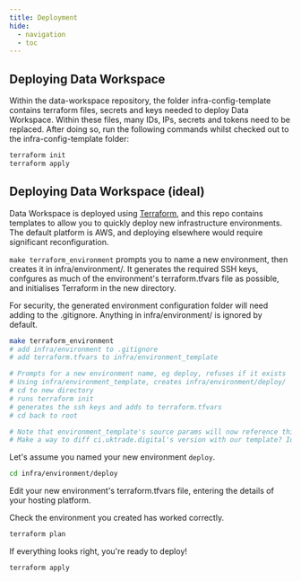 ```yaml
---
title: Deployment
hide:
  - navigation
  - toc
---
```

## Deploying Data Workspace

Within the data-workspace repository, the folder infra-config-template contains terraform files, secrets and keys needed to deploy Data Workspace. Within these files, many IDs, IPs, secrets and tokens need to be replaced. After doing so, run the following commands whilst checked out to the infra-config-template folder:

```bash
terraform init
terraform apply
```

## Deploying Data Workspace (ideal)

Data Workspace is deployed using [Terraform](https://developer.hashicorp.com/terraform), and this repo contains templates to allow you to quickly deploy new infrastructure environments. The default platform is AWS, and deploying elsewhere would require significant reconfiguration.

`make terraform_environment` prompts you to name a new environment, then creates it in infra/environment/. It generates the required SSH keys, confgures as much of the environment's terraform.tfvars file as possible, and initialises Terraform in the new directory.

For security, the generated environment configuration folder will need adding to the .gitignore. Anything in infra/environment/ is ignored by default.

```bash
make terraform_environment
# add infra/environment to .gitignore
# add terraform.tfvars to infra/environment_template

# Prompts for a new environment name, eg deploy, refuses if it exists
# Using infra/environment_template, creates infra/environment/deploy/
# cd to new directory
# runs terraform init
# generates the ssh keys and adds to terraform.tfvars
# cd back to root

# Note that environment_template's source params will now reference this repo, and will need updating
# Make a way to diff ci.uktrade.digital's version with our template? Idk.
```

Let's assume you named your new environment `deploy`.

```bash
cd infra/environment/deploy
```

Edit your new environment's terraform.tfvars file, entering the details of your hosting platform.

Check the environment you created has worked correctly.

```bash
terraform plan
```

If everything looks right, you're ready to deploy!

```bash
terraform apply
```
